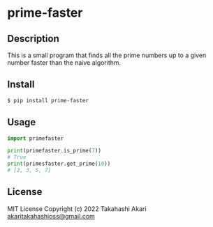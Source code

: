 # prime-faster

## Description

This is a small program that finds all the prime numbers up to a given number faster than the naive algorithm.

## Install

```bash
$ pip install prime-faster
```

## Usage

```python
import primefaster

print(primefaster.is_prime(7))
# True
print(primesfaster.get_prime(10))
# [2, 3, 5, 7]
```

## License

MIT License Copyright (c) 2022 Takahashi Akari <akaritakahashioss@gmail.com>

